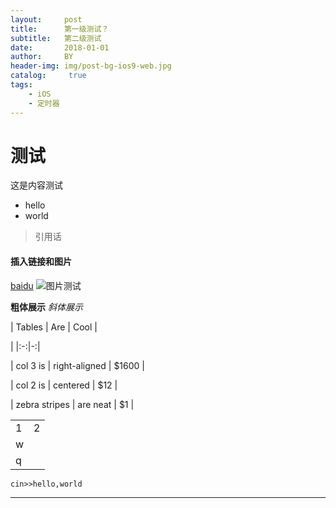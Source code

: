 ```yaml
---
layout:     post
title:      第一级测试？
subtitle:   第二级测试
date:       2018-01-01
author:     BY
header-img: img/post-bg-ios9-web.jpg
catalog: 	 true
tags:
    - iOS
    - 定时器
---
```

# 测试
这是内容测试
* hello
* world
>引用话

#### 插入链接和图片
[baidu](www.baidu.com)
![图片测试](https://ws1.sinaimg.cn/large/006tKfTcly1fsurasg5r7j30sg0sgq3t.jpg)

**粗体展示**
*斜体展示*

| Tables        | Are           | Cool  |

	
| |:-:|-:|

	
| col 3 is      | right-aligned | $1600 |

	
| col 2 is      | centered      |   $12 |

	
| zebra stripes | are neat      |    $1 |


<table>
	<tr>
		<td>1</td>
		<td>2</td>
	</tr>
	<tr><td>w</td></tr>
	<tr><td>q</td></tr>

<table>

`cin>>hello,world`

***